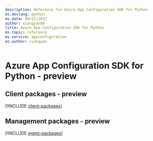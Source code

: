 ```yaml
---
description: Reference for Azure App Configuration SDK for Python
ms.devlang: python
ms.data: 09/21/2022
author: xiangyan99
title: Azure App Configuration SDK for Python
ms.topic: reference
ms.service: appconfiguration
ms.author: xiangyan
---
```

# Azure App Configuration SDK for Python - preview

## Client packages - preview
[!INCLUDE [client-packages](app-configuration-client-index.md)]
## Management packages - preview
[!INCLUDE [mgmt-packages](app-configuration-mgmt-index.md)]